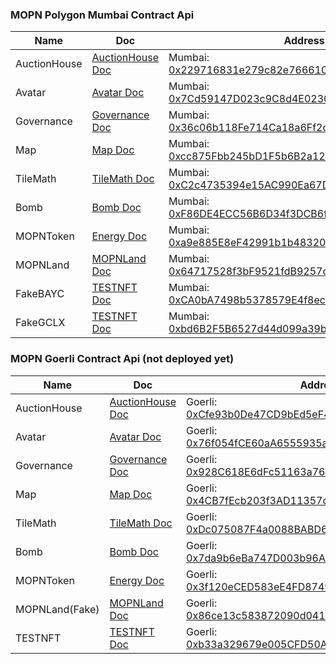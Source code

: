 ### MOPN Polygon Mumbai Contract Api

| Name         | Doc                                 | Address                                                                                                                                 |
| ------------ | ----------------------------------- | --------------------------------------------------------------------------------------------------------------------------------------- |
| AuctionHouse | [AuctionHouse Doc](AuctionHouse.md) | Mumbai: [0x229716831e279c82e766610c6930B0EC4CD0B75C](https://mumbai.polygonscan.com/address/0x229716831e279c82e766610c6930B0EC4CD0B75C) |
| Avatar       | [Avatar Doc](Avatar.md)             | Mumbai: [0x7Cd59147D023c9C8d4E0230E26A294e9F5772008](https://mumbai.polygonscan.com/address/0x7Cd59147D023c9C8d4E0230E26A294e9F5772008) |
| Governance   | [Governance Doc](Governance.md)     | Mumbai: [0x36c06b118Fe714Ca18a6Ff2c6eb9a2FE71411beB](https://mumbai.polygonscan.com/address/0x36c06b118Fe714Ca18a6Ff2c6eb9a2FE71411beB) |
| Map          | [Map Doc](Map.md)                   | Mumbai: [0xcc875Fbb245bD1F5b6B2a12277dC4e19D74Ad777](https://mumbai.polygonscan.com/address/0xcc875Fbb245bD1F5b6B2a12277dC4e19D74Ad777) |
| TileMath     | [TileMath Doc](TileMath.md)         | Mumbai: [0xC2c4735394e15AC990Ea67D2885A5953cFe773d5](https://mumbai.polygonscan.com/address/0xC2c4735394e15AC990Ea67D2885A5953cFe773d5) |
| Bomb         | [Bomb Doc](Bomb.md)                 | Mumbai: [0xF86DE4ECC56B6D34f3DCB6f8b3dA6f5e75b5C2b6](https://mumbai.polygonscan.com/address/0xF86DE4ECC56B6D34f3DCB6f8b3dA6f5e75b5C2b6) |
| MOPNToken    | [Energy Doc](MOPNToken.md)          | Mumbai: [0xa9e885E8eF42991b1b48320e74595eF5719642Ee](https://mumbai.polygonscan.com/address/0xa9e885E8eF42991b1b48320e74595eF5719642Ee) |
| MOPNLand     | [MOPNLand Doc](MOPNLand.md)         | Mumbai: [0x64717528f3bF9521fdB9257cDaC4b54164ECD5D7](https://mumbai.polygonscan.com/address/0x64717528f3bF9521fdB9257cDaC4b54164ECD5D7) |
| FakeBAYC     | [TESTNFT Doc](TESTNFT.md)           | Mumbai: [0xCA0bA7498b5378579E4f8ec744205E83B8a5095c](https://mumbai.polygonscan.com/address/0xCA0bA7498b5378579E4f8ec744205E83B8a5095c) |
| FakeGCLX     | [TESTNFT Doc](TESTNFT.md)           | Mumbai: [0xbd6B2F5B6527d44d099a39bd575314482cDFB195](https://mumbai.polygonscan.com/address/0xbd6B2F5B6527d44d099a39bd575314482cDFB195) |

### MOPN Goerli Contract Api (not deployed yet)

| Name           | Doc                                 | Address                                                                                                                              |
| -------------- | ----------------------------------- | ------------------------------------------------------------------------------------------------------------------------------------ |
| AuctionHouse   | [AuctionHouse Doc](AuctionHouse.md) | Goerli: [0xCfe93b0De47CD9bEd5eF4470535733CC0c862a6C](https://goerli.etherscan.io/address/0xCfe93b0De47CD9bEd5eF4470535733CC0c862a6C) |
| Avatar         | [Avatar Doc](Avatar.md)             | Goerli: [0x76f054fCE60aA6555935af2Ca39a4c35C6331DA5](https://goerli.etherscan.io/address/0x76f054fCE60aA6555935af2Ca39a4c35C6331DA5) |
| Governance     | [Governance Doc](Governance.md)     | Goerli: [0x928C618E6dFc51163a76D22218F7F1f01aEE7667](https://goerli.etherscan.io/address/0x928C618E6dFc51163a76D22218F7F1f01aEE7667) |
| Map            | [Map Doc](Map.md)                   | Goerli: [0x4CB7fEcb203f3AD11357c368dF16c05D92fB2EA2](https://goerli.etherscan.io/address/0x4CB7fEcb203f3AD11357c368dF16c05D92fB2EA2) |
| TileMath       | [TileMath Doc](TileMath.md)         | Goerli: [0xDc075087F4a0088BABD6220000A3c8Cf57018511](https://goerli.etherscan.io/address/0xDc075087F4a0088BABD6220000A3c8Cf57018511) |
| Bomb           | [Bomb Doc](Bomb.md)                 | Goerli: [0x7da9b6eBa747D003b96A6333d7d66AdD53Bc5914](https://goerli.etherscan.io/address/0x7da9b6eBa747D003b96A6333d7d66AdD53Bc5914) |
| MOPNToken      | [Energy Doc](MOPNToken.md)          | Goerli: [0x3f120eCED583eE4FD8749a97C372E0eD75C42e03](https://goerli.etherscan.io/address/0x3f120eCED583eE4FD8749a97C372E0eD75C42e03) |
| MOPNLand(Fake) | [MOPNLand Doc](MOPNLand.md)         | Goerli: [0x86ce13c583872090d041cbD249dEbb2Eec105cc2](https://goerli.etherscan.io/address/0x86ce13c583872090d041cbD249dEbb2Eec105cc2) |
| TESTNFT        | [TESTNFT Doc](TESTNFT.md)           | Goerli: [0xb33a329679e005CFD50Af2f477d30800F8ff05E7](https://goerli.etherscan.io/address/0xb33a329679e005CFD50Af2f477d30800F8ff05E7) |
